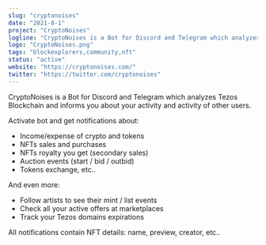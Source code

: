 ```yaml
---
slug: "cryptonoises"
date: "2021-8-1"
project: "CryptoNoises"
logline: "CryptoNoises is a Bot for Discord and Telegram which analyzes Tezos Blockchain and informs you about your activity and activity of other users"
logo: "CryptoNoises.png"
tags: "blockexplorers,community,nft"
status: "active"
website: "https://cryptonoises.com/"
twitter: "https://twitter.com/cryptonoises"
---
```


CryptoNoises is a Bot for Discord and Telegram which analyzes Tezos Blockchain and informs you about your activity and activity of other users.

Activate bot and get notifications about:

- Income/expense of crypto and tokens
- NFTs sales and purchases
- NFTs royalty you get (secondary sales)
- Auction events (start / bid / outbid)
- Tokens exchange, etc..

And even more:

- Follow artists to see their mint / list events
- Check all your active offers at marketplaces
- Track your Tezos domains expirations

All notifications contain NFT details: name, preview, creator, etc..
